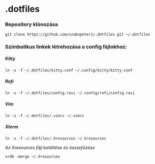 # .dotfiles

### Repository klónozása

	git clone https://github.com/szabopeter1/.dotfiles.git ~/.dotfiles

### Szimbolikus linkek létrehozása a config fájlokhoz:

##### Kitty

	ln -s -f ~/.dotfiles/kitty.conf ~/.config/kitty/kitty.conf

##### Rofi

	ln -s -f ~/.dotfiles/config.rasi ~/.config/rofi/config.rasi

##### Vim

	ln -s -f ~/.dotfiles/.vimrc ~/.vimrc

##### Xterm

	ln -s -f ~/.dotfiles/.Xresources ~/.Xresources

*Az Xresources fájl betöltése és összefűzése*

	xrdb -merge ~/.Xresources

